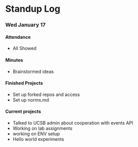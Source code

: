 # Standup Log

### Wed January 17

#### Attendance

- All Showed

#### Minutes

- Brainstormed ideas

#### Finished Projects
- Set up forked repos and access
- Set up norms.md

#### Current projects

- Talked to UCSB admin about cooperation with events API
- Working on lab assignments
- working on ENV setup
- Hello world experiments






